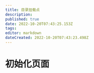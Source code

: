 ```yaml
---
title: 目录挂载点
description: 
published: true
date: 2022-10-20T07:43:25.153Z
tags: 
editor: markdown
dateCreated: 2022-10-20T07:43:23.498Z
---
```


# 初始化页面